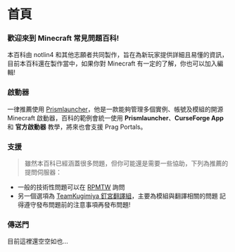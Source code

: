# 首頁
### 歡迎來到 Minecraft 常見問題百科!
本百科由 notlin4 和其他志願者共同製作，旨在為新玩家提供詳細且易懂的資訊，目前本百科還在製作當中，如果你對 Minecraft 有一定的了解，你也可以加入編輯!

### 啟動器
一律推薦使用 [Prismlauncher](https://prismlauncher.org)，他是一款能夠管理多個實例、帳號及模組的開源 Minecraft 啟動器，百科的範例會統一使用 **Prismlauncher**、**CurseForge App** 和 **官方啟動器** 教學，將來也會支援 Prag Portals。

### 支援
> 雖然本百科已經涵蓋很多問題，但你可能還是需要一些協助，下列為推薦的提問伺服器：
* 一般的技術性問題可以在 [RPMTW](https://discord.gg/rpmtw-er-zhou-nian-815819580840607807) 詢問
* 另一個選項為 [TeamKugimiya 釘宮翻譯組](https://discord.gg/7BbPMtygHU)，主要為模組與翻譯相關的問題 
記得遵守發布問題前的注意事項再發布問題!

### 傳送門
目前這裡還空空如也...